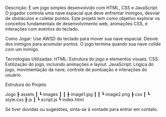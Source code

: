 Descrição:
É um jogo simples desenvolvido com HTML, CSS e JavaScript. O jogador controla uma nave espacial que deve enfrentar inimigos, desviar de obstáculos e coletar pontos. Este projeto tem como objetivo explorar os conceitos fundamentais de desenvolvimento web, animações CSS, e interações com eventos do teclado.

Como Jogar:
Use AWSD do teclado para mover sua nave espacial.
Desvie dos inimigos para acumular pontos.
O jogo termina quando sua nave colide com um inimigo.

Tecnologias Utilizadas:
HTML: Estrutura do jogo e elementos visuais.
CSS: Estilização do jogo, incluindo animações e layout.
JavaScript: Lógica do jogo, movimentação da nave, controle de pontuação e interações do usuário.

Estrutura do Projeto

Jogo
 ┣ assets
 ┃ ┗ images
 ┃ ┃ ┣  image1.jpg
 ┃ ┃ ┗  image2.png
 ┣ css
 ┃ ┗  style.css
 ┣ js
 ┃ ┗  script.js
 ┗  index.html

 
Se tiver dúvidas ou sugestões, sinta-se à vontade para entrar em contato.
